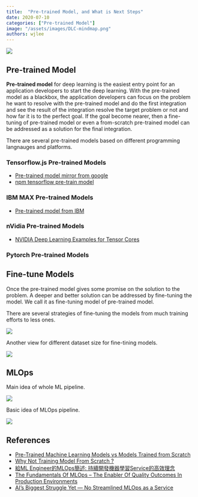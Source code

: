 ```yaml
---
title:  "Pre-trained Model, and What is Next Steps"
date: 2020-07-10
categories: ["Pre-trained Model"]
image: "/assets/images/DLC-mindmap.png"
authors: wjlee
---
```


[![](https://rebrand.ly/dlc_png_url)](https://rebrand.ly/dlc_uml_url)

## Pre-trained Model

**Pre-trained model** for deep learning is the easiest entry point for an application developers to start the deep learning. With the pre-trained model as a blackbox, the application developers can focus on the problem he want to resolve with the pre-trained model and do the first integration and see the result of the integration resolve the target problem or not and how far it is to the perfect goal. If the goal become nearer, then a fine-tuning of pre-trained model or even a from-scratch pre-trained model can be addressed as a solution for the final integration.

There are several pre-trained models based on different programming langnauges and platforms.

### Tensorflow.js Pre-trained Models

* [Pre-trained model mirror from google](https://npm.taobao.org/mirrors/tfjs-models/savedmodel/)
* [npm tensorflow pre-train model](https://www.npmjs.com/search?q=%40tensorflow-models&ranking=popularity)

### IBM MAX Pre-trained Models

* [Pre-trained model from IBM](https://developer.ibm.com/technologies/artificial-intelligence/models)

### nVidia Pre-trained Models

* [NVIDIA Deep Learning Examples for Tensor Cores](https://github.com/NVIDIA/DeepLearningExamples)

### Pytorch Pre-trained Models

## Fine-tune Models

Once the pre-trained model gives some promise on the solution to the problem. A deeper and better solution can be addressed by fine-tuning the model. We call it as fine-tuning model of pre-trained model.

There are several strategies of fine-tuning the models from much training efforts to less ones.

![](https://miro.medium.com/proxy/1*9t7Po_ZFsT5_lZj445c-Lw.png)

Another view for different dataset size for fine-tining models.

![](https://miro.medium.com/max/688/1*PZjljzgxvFQkSU17js7-hQ.png)

## MLOps

Main idea of whole ML pipeline. 

![](https://miro.medium.com/max/1050/0*DMSY_Od9MvuJpkjO.png)

Basic idea of MLOps pipeline.

![](https://radiant.digital/wp-content/uploads/2021/02/MLOps_1-860x1024.jpg)

## References
* [Pre-Trained Machine Learning Models vs Models Trained from Scratch](https://heartbeat.fritz.ai/pre-trained-machine-learning-models-vs-models-trained-from-scratch-63e079ed648f#f3f6)
* [Why Not Training Model From Scratch ?](https://medium.com/@sagarsonwane230797/transfer-learning-from-pre-trained-model-for-image-facial-recognition-8b0c2038d5f0)
* [給ML Engineer的MLOps簡述: 持續開發機器學習Service的高效理念](https://medium.com/%E8%BB%9F%E9%AB%94%E4%B9%8B%E5%BF%83/%E7%B5%A6ml-engineer%E7%9A%84mlops%E7%B0%A1%E8%BF%B0-%E6%8C%81%E7%BA%8C%E9%96%8B%E7%99%BC%E6%A9%9F%E5%99%A8%E5%AD%B8%E7%BF%92service%E7%9A%84%E9%AB%98%E6%95%88%E7%90%86%E5%BF%B5-8bd552876299)
* [The Fundamentals Of MLOps – The Enabler Of Quality Outcomes In Production Environments](https://radiant.digital/the-fundamentals-of-mlops-the-enabler-of-quality-outcomes-in-production-environments/)
* [AI’s Biggest Struggle Yet — No Streamlined MLOps as a Service](https://ai.plainenglish.io/ai-biggest-struggle-yet-no-streamlined-mlops-as-a-service-a4e4b42422ae)